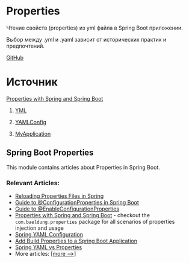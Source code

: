 # Properties

Чтение свойств (properties) из yml файла в Spring Boot приложении.

Выбор между .yml и .yaml зависит от исторических практик и предпочтений.

[GitHub](https://github.com/Bouncer77/Properties)

# Источник

[Properties with Spring and Spring Boot](https://www.baeldung.com/properties-with-spring)

1. [YML](https://github.com/eugenp/tutorials/blob/master/spring-boot-modules/spring-boot-properties/src/main/resources/application.yml)

2. [YAMLConfig](https://github.com/eugenp/tutorials/blob/master/spring-boot-modules/spring-boot-properties/src/main/java/com/baeldung/yaml/YAMLConfig.java)

3. [MyApplication](https://github.com/eugenp/tutorials/blob/master/spring-boot-modules/spring-boot-properties/src/main/java/com/baeldung/yaml/MyApplication.java)

## Spring Boot Properties

This module contains articles about Properties in Spring Boot.

### Relevant Articles:
- [Reloading Properties Files in Spring](https://www.baeldung.com/spring-reloading-properties)
- [Guide to @ConfigurationProperties in Spring Boot](https://www.baeldung.com/configuration-properties-in-spring-boot)
- [Guide to @EnableConfigurationProperties](https://www.baeldung.com/spring-enable-config-properties)
- [Properties with Spring and Spring Boot](https://www.baeldung.com/properties-with-spring) - checkout the `com.baeldung.properties` package for all scenarios of properties injection and usage
- [Spring YAML Configuration](https://www.baeldung.com/spring-yaml)
- [Add Build Properties to a Spring Boot Application](https://www.baeldung.com/spring-boot-build-properties)
- [Spring YAML vs Properties](https://www.baeldung.com/spring-yaml-vs-properties)
- More articles: [[more -->]](../spring-boot-properties-2)

